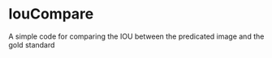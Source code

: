 # IouCompare
A simple code for comparing the IOU between the predicated image and the gold standard
